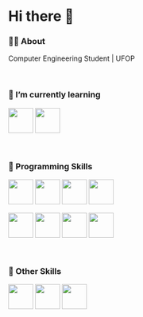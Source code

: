 <link rel="stylesheet" href="https://cdn.jsdelivr.net/gh/devicons/devicon@v2.15.1/devicon.min.css">
          

# Hi there 👋

### 👦🏽 About

Computer Engineering Student | UFOP

<br />

### 🌱 I’m currently learning

<img src="https://cdn.jsdelivr.net/gh/devicons/devicon/icons/react/react-original.svg" height = 50 /> <img src="https://cdn.jsdelivr.net/gh/devicons/devicon/icons/laravel/laravel-plain.svg" height = 50 />
           
<br />
           
### 🚀 Programming Skills

<img src="https://cdn.jsdelivr.net/gh/devicons/devicon/icons/c/c-original.svg" height = 50 /> <img src="https://cdn.jsdelivr.net/gh/devicons/devicon/icons/java/java-original.svg"  height = 50 /> <img src="https://cdn.jsdelivr.net/gh/devicons/devicon/icons/python/python-original.svg" height = 50 /> <img src="https://cdn.jsdelivr.net/gh/devicons/devicon/icons/mysql/mysql-original-wordmark.svg" height = 50/> 

<img src="https://cdn.jsdelivr.net/gh/devicons/devicon/icons/javascript/javascript-original.svg" height = 50 /> <img src="https://cdn.jsdelivr.net/gh/devicons/devicon/icons/html5/html5-original.svg" height = 50 /> <img src="https://cdn.jsdelivr.net/gh/devicons/devicon/icons/css3/css3-original.svg" height = 50 /> <img src="https://cdn.jsdelivr.net/gh/devicons/devicon/icons/php/php-original.svg" height = 50/>       

          
<br /> 
 
       
### :thought_balloon:	 Other Skills

<img src="https://cdn.jsdelivr.net/gh/devicons/devicon/icons/photoshop/photoshop-plain.svg" height = 50 /> <img src="https://cdn.jsdelivr.net/gh/devicons/devicon/icons/illustrator/illustrator-plain.svg" height = 50 />  <img src="https://cdn.jsdelivr.net/gh/devicons/devicon/icons/wordpress/wordpress-plain.svg" height = 50 />

